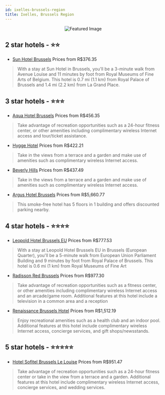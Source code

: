 ```yaml
---
id: ixelles-brussels-region
title: Ixelles, Brussels Region
---
```


<center><img src="https://i.travelapi.com/hotels/18000000/17700000/17699800/17699791/673a6553_b.jpg" alt="Featured Image" /></center>


##  2 star hotels - ⭐️⭐️

-    [Sun Hotel Brussels](https://us.hurb.com/hotels/ixelles/sun-hotel-brussels-JNP-JP340852?cmp=18055) Prices from R$376.35
   > With a stay at Sun Hotel in Brussels, you'll be a 3-minute walk from Avenue Louise and 11 minutes by foot from Royal Museums of Fine Arts of Belgium. This hotel is 0.7 mi (1.1 km) from Royal Palace of Brussels and 1.4 mi (2.2 km) from La Grand Place.

##  3 star hotels - ⭐️⭐️⭐️

-    [Aqua Hotel Brussels](https://us.hurb.com/hotels/ixelles/aqua-hotel-brussels-JNP-JP776484?cmp=18055) Prices from R$456.35
   > Take advantage of recreation opportunities such as a 24-hour fitness center, or other amenities including complimentary wireless Internet access and tour/ticket assistance.
-    [Hygge Hotel](https://us.hurb.com/hotels/ixelles/hygge-hotel-JNP-JP02715R?cmp=18055) Prices from R$422.21
   > Take in the views from a terrace and a garden and make use of amenities such as complimentary wireless Internet access.
-    [Beverly Hills](https://us.hurb.com/hotels/ixelles/beverly-hills-JNP-JP998085?cmp=18055) Prices from R$437.49
   > Take in the views from a terrace and a garden and make use of amenities such as complimentary wireless Internet access.
-    [Argus Hotel Brussels](https://us.hurb.com/hotels/ixelles/argus-hotel-brussels-JNP-JP195214?cmp=18055) Prices from R$5,660.77
   > This smoke-free hotel has 5 floors in 1 building and offers discounted parking nearby.

##  4 star hotels - ⭐️⭐️⭐️⭐️

-    [Leopold Hotel Brussels EU](https://us.hurb.com/hotels/ixelles/leopold-hotel-brussels-eu-JNP-JP109702?cmp=18055) Prices from R$777.53
   > With a stay at Leopold Hotel Brussels EU in Brussels (European Quarter), you'll be a 5-minute walk from European Union Parliament Building and 9 minutes by foot from Royal Palace of Brussels. This hotel is 0.6 mi (1 km) from Royal Museums of Fine Art
-    [Radisson Red Brussels](https://us.hurb.com/hotels/ixelles/radisson-red-brussels-JNP-JP010439?cmp=18055) Prices from R$977.30
   > Take advantage of recreation opportunities such as a fitness center, or other amenities including complimentary wireless Internet access and an arcade/game room. Additional features at this hotel include a television in a common area and a reception 
-    [Renaissance Brussels Hotel](https://us.hurb.com/hotels/ixelles/renaissance-brussels-hotel-JNP-JP134209?cmp=18055) Prices from R$1,512.19
   > Enjoy recreational amenities such as a health club and an indoor pool. Additional features at this hotel include complimentary wireless Internet access, concierge services, and gift shops/newsstands.

##  5 star hotels - ⭐️⭐️⭐️⭐️⭐️

-    [Hotel Sofitel Brussels Le Louise](https://us.hurb.com/hotels/ixelles/hotel-sofitel-brussels-le-louise-JNP-JP149351?cmp=18055) Prices from R$951.47
   > Take advantage of recreation opportunities such as a 24-hour fitness center or take in the view from a terrace and a garden. Additional features at this hotel include complimentary wireless Internet access, concierge services, and wedding services.
